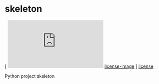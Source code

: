 # skeleton

[ ![License] [license-image] ] [license]

Python project skeleton

[license-image]: http://img.shields.io/badge/license-GPLv3-blue.svg
[license]: https://www.gnu.org/copyleft/gpl.html
